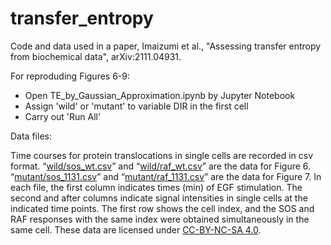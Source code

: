 # transfer_entropy
Code and data used in a paper, Imaizumi et al., "Assessing transfer entropy from biochemical data", arXiv:2111.04931.

For reproduding Figures 6-9: 

* Open TE_by_Gaussian_Approximation.ipynb by Jupyter Notebook
* Assign 'wild' or 'mutant' to variable DIR in the first cell
* Carry out 'Run All'

Data files:

Time courses for protein translocations in single cells are recorded in csv format. “[wild/sos_wt.csv](https://github.com/kabashiy/transfer_entropy/blob/main/wild/sos_wt.csv)” and “[wild/raf_wt.csv](https://github.com/kabashiy/transfer_entropy/blob/main/wild/raf_wt.csv)” are the data for Figure 6. “[mutant/sos_1131.csv](https://github.com/kabashiy/transfer_entropy/blob/main/mutant/sos_1131.csv)” and “[mutant/raf_1131.csv](https://github.com/kabashiy/transfer_entropy/blob/main/mutant/raf_1131.csv)” are the data for Figure 7. In each file, the first column indicates times (min) of EGF stimulation. The second and after columns indicate signal intensities in single cells at the indicated time points. The first row shows the cell index, and the SOS and RAF responses with the same index were obtained simultaneously in the same cell. These data are licensed under [CC-BY-NC-SA 4.0](https://creativecommons.org/licenses/by-nc-sa/4.0/deed.en).

